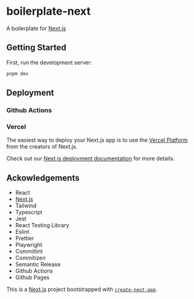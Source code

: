 # boilerplate-next

A boilerplate for [Next.js](https://nextjs.org/)

## Getting Started

First, run the development server:

```bash
pnpm dev
```

## Deployment

### Github Actions

### Vercel

The easiest way to deploy your Next.js app is to use the [Vercel Platform](https://vercel.com/new?utm_medium=default-template&filter=next.js&utm_source=create-next-app&utm_campaign=create-next-app-readme) from the creators of Next.js.

Check out our [Next.js deployment documentation](https://nextjs.org/docs/deployment) for more details.

## Ackowledgements

- React
- [Next.js](https://nextjs.org/)
- Tailwind
- Typescript
- Jest
- React Testing Library
- Eslint
- Prettier
- Playwright
- Commitlint
- Commitizen
- Semantic Release
- Github Actions
- Github Pages

This is a [Next.js](https://nextjs.org/) project bootstrapped with [`create-next-app`](https://github.com/vercel/next.js/tree/canary/packages/create-next-app).
